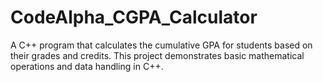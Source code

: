 # CodeAlpha_CGPA_Calculator
A C++ program that calculates the cumulative GPA for students based on their grades and credits. This project demonstrates basic mathematical operations and data handling in C++.
